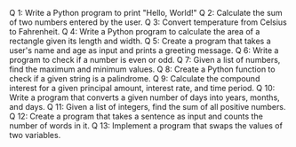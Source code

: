 Q 1: Write a Python program to print "Hello, World!"
Q 2: Calculate the sum of two numbers entered by the user.
Q 3: Convert temperature from Celsius to Fahrenheit.
Q 4: Write a Python program to calculate the area of a 
rectangle given its length and width.
Q 5: Create a program that takes a user's name and age as 
input and prints a greeting message.
Q 6: Write a program to check if a number is even or odd.
Q 7: Given a list of numbers, find the maximum and minimum 
values.
Q 8: Create a Python function to check if a given string is a 
palindrome.
Q 9: Calculate the compound interest for a given principal 
amount, interest rate, and time period.
Q 10: Write a program that converts a given number of days 
into years, months, and days.
Q 11: Given a list of integers, find the sum of all positive 
numbers.
Q 12: Create a program that takes a sentence as input and 
counts the number of words in it.
Q 13: Implement a program that swaps the values of two 
variables.